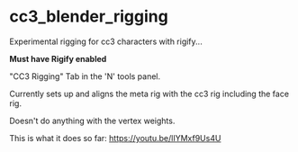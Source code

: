 # cc3_blender_rigging

Experimental rigging for cc3 characters with rigify...

**Must have Rigify enabled**

"CC3 Rigging" Tab in the 'N' tools panel.

Currently sets up and aligns the meta rig with the cc3 rig including the face rig.

Doesn't do anything with the vertex weights.

This is what it does so far:
https://youtu.be/lIYMxf9Us4U

